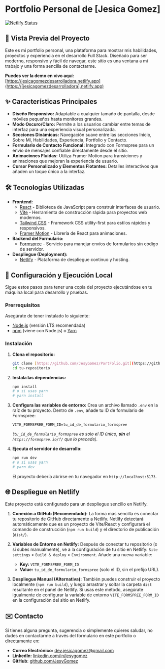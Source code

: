 # Portfolio Personal de [Jesica Gomez]

[![Netlify Status](https://api.netlify.com/api/v1/badges/19034426-48e1-412e-b9ae-37f5b9215283/deploy-status)](https://app.netlify.com/projects/jesicagomezdesarrolladora/deploys)

## 🚀 Vista Previa del Proyecto

Este es mi portfolio personal, una plataforma para mostrar mis habilidades, proyectos y experiencia en el desarrollo Full Stack. Diseñado para ser moderno, responsivo y fácil de navegar, este sitio es una ventana a mi trabajo y una forma sencilla de contactarme.

**Puedes ver la demo en vivo aquí:** [https://jesicagomezdesarrolladora.netlify.app](https://[jesicagomezdesarrolladora].netlify.app)


## ✨ Características Principales

* **Diseño Responsivo:** Adaptable a cualquier tamaño de pantalla, desde móviles pequeños hasta monitores grandes.
* **Modo Oscuro/Claro:** Permite a los usuarios cambiar entre temas de interfaz para una experiencia visual personalizada.
* **Secciones Dinámicas:** Navegación suave entre las secciones Inicio, Sobre Mí, Habilidades, Experiencia, Portfolio y Contacto.
* **Formulario de Contacto Funcional:** Integrado con Formspree para un envío de mensajes confiable directamente desde el sitio.
* **Animaciones Fluidas:** Utiliza Framer Motion para transiciones y animaciones que mejoran la experiencia de usuario.
* **Cursor Personalizado y Elementos Flotantes:** Detalles interactivos que añaden un toque único a la interfaz.

## 🛠️ Tecnologías Utilizadas

* **Frontend:**
    * [React](https://react.dev/) - Biblioteca de JavaScript para construir interfaces de usuario.
    * [Vite](https://vitejs.dev/) - Herramienta de construcción rápida para proyectos web modernos.
    * [Tailwind CSS](https://tailwindcss.com/) - Framework CSS utility-first para estilos rápidos y responsivos.
    * [Framer Motion](https://www.framer.com/motion/) - Librería de React para animaciones.
* **Backend del Formulario:**
    * [Formspree](https://formspree.io/) - Servicio para manejar envíos de formularios sin código de servidor.
* **Despliegue (Deployment):**
    * [Netlify](https://www.netlify.com/) - Plataforma de despliegue continuo y hosting.

## 🚀 Configuración y Ejecución Local

Sigue estos pasos para tener una copia del proyecto ejecutándose en tu máquina local para desarrollo y pruebas.

### Prerrequisitos

Asegúrate de tener instalado lo siguiente:

* [Node.js](https://nodejs.org/) (versión LTS recomendada)
* [npm](https://www.npmjs.com/) (viene con Node.js) o [Yarn](https://yarnpkg.com/)

### Instalación

1.  **Clona el repositorio:**
    ```bash
    git clone [https://github.com/JesyGomez/PortFolio.git](https://github.com/JesyGomez/PortFolio.git)
    cd tu-repositorio
    ```
2.  **Instala las dependencias:**
    ```bash
    npm install
    # o si usas yarn
    # yarn install
    ```

3.  **Configura las variables de entorno:**
    Crea un archivo llamado `.env` en la raíz de tu proyecto.
    Dentro de `.env`, añade tu ID de formulario de Formspree:
    ```
    VITE_FORMSPREE_FORM_ID=tu_id_de_formulario_formspree
    ```
    *(`tu_id_de_formulario_formspree` es solo el ID único, **sin** el `https://formspree.io/f/` que lo precede).*

4.  **Ejecuta el servidor de desarrollo:**
    ```bash
    npm run dev
    # o si usas yarn
    # yarn dev
    ```
    El proyecto debería abrirse en tu navegador en `http://localhost:5173`.

## 🌐 Despliegue en Netlify

Este proyecto está configurado para un despliegue sencillo en Netlify.

1.  **Conexión a GitHub (Recomendado):**
    La forma más sencilla es conectar tu repositorio de GitHub directamente a Netlify. Netlify detectará automáticamente que es un proyecto de Vite/React y configurará el comando de construcción (`npm run build`) y el directorio de publicación (`dist/`).

2.  **Variables de Entorno en Netlify:**
    Después de conectar tu repositorio (o si subes manualmente), ve a la configuración de tu sitio en Netlify:
    `Site settings` > `Build & deploy` > `Environment`.
    Añade una nueva variable:
    * **Key:** `VITE_FORMSPREE_FORM_ID`
    * **Value:** `tu_id_de_formulario_formspree` (solo el ID, sin el prefijo URL).

3.  **Despliegue Manual (Alternativa):**
    También puedes construir el proyecto localmente (`npm run build`), y luego arrastrar y soltar la carpeta `dist` resultante en el panel de Netlify. Si usas este método, asegúrate igualmente de configurar la variable de entorno `VITE_FORMSPREE_FORM_ID` en la configuración del sitio en Netlify.

## ✉️ Contacto

Si tienes alguna pregunta, sugerencia o simplemente quieres saludar, no dudes en contactarme a través del formulario en este portfolio o directamente en:

* **Correo Electrónico:** [dev.jesicagomez@gmail.com](mailto:dev.jesicagomez@gmail.com)
* **LinkedIn:** [linkedin.com/in/jesygomez](https://www.linkedin.com/in/jesygomez)
* **GitHub:** [github.com/JesyGomez](https://github.com/JesyGomez)